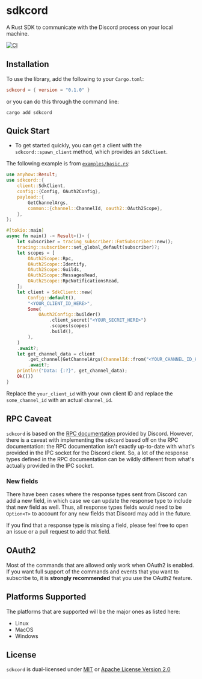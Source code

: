 # sdkcord
A Rust SDK to communicate with the Discord process on your local machine.

[![CI](https://github.com/reaovyd/sdkcord/actions/workflows/ci.yml/badge.svg?branch=main)](https://github.com/reaovyd/sdkcord/actions/workflows/ci.yml)

## Installation
To use the library, add the following to your `Cargo.toml`:
```toml
sdkcord = { version = "0.1.0" }
```

or you can do this through the command line:

```shell
cargo add sdkcord
```

## Quick Start
- To get started quickly, you can get a client with the `sdkcord::spawn_client` method, which provides an `SdkClient`. 

The following example is from [`examples/basic.rs`](https://github.com/reaovyd/sdkcord/blob/main/examples/basic.rs):
```rust no_run
use anyhow::Result;
use sdkcord::{
    client::SdkClient,
    config::{Config, OAuth2Config},
    payload::{
        GetChannelArgs,
        common::{channel::ChannelId, oauth2::OAuth2Scope},
    },
};

#[tokio::main]
async fn main() -> Result<()> {
    let subscriber = tracing_subscriber::FmtSubscriber::new();
    tracing::subscriber::set_global_default(subscriber)?;
    let scopes = [
        OAuth2Scope::Rpc,
        OAuth2Scope::Identify,
        OAuth2Scope::Guilds,
        OAuth2Scope::MessagesRead,
        OAuth2Scope::RpcNotificationsRead,
    ];
    let client = SdkClient::new(
        Config::default(),
        "<YOUR_CLIENT_ID_HERE>",
        Some(
            OAuth2Config::builder()
                .client_secret("<YOUR_SECRET_HERE>")
                .scopes(scopes)
                .build(),
        ),
    )
    .await?;
    let get_channel_data = client
        .get_channel(GetChannelArgs(ChannelId::from("<YOUR_CHANNEL_ID_HERE>")))
        .await?;
    println!("Data: {:?}", get_channel_data);
    Ok(())
}
```
Replace the `your_client_id` with your own client ID and replace the `some_channel_id` with an actual `channel_id`. 

## RPC Caveat
`sdkcord` is based on the [RPC documentation](https://discord.com/developers/docs/topics/rpc) provided by Discord. However,
there is a caveat with implementing the `sdkcord` based off on the RPC documentation: the RPC documentation
isn't exactly up-to-date with what's provided in the IPC socket for the Discord client. So, a lot of the response
types defined in the RPC documentation can be wildly different from what's actually provided in the IPC socket.

### New fields
There have been cases where the response types sent from Discord can add a new field, in which case we can update
the response type to include that new field as well. Thus, all response types fields would need to be `Option<T>`
to account for any new fields that Discord may add in the future.

If you find that a response type is missing a field, please feel free to open an issue or a pull request to add that field.

## OAuth2
Most of the commands that are allowed only work when OAuth2 is enabled. If you want full support of the commands and events that you want to subscribe to, it is **strongly recommended** that you use the OAuth2 feature.

## Platforms Supported 
The platforms that are supported will be the major ones as listed here:
- Linux
- MacOS
- Windows

## License
`sdkcord` is dual-licensed under [MIT](https://github.com/reaovyd/sdkcord/blob/main/LICENSE-MIT) or [Apache License Version 2.0](https://github.com/reaovyd/sdkcord/blob/main/LICENSE-APACHE)
